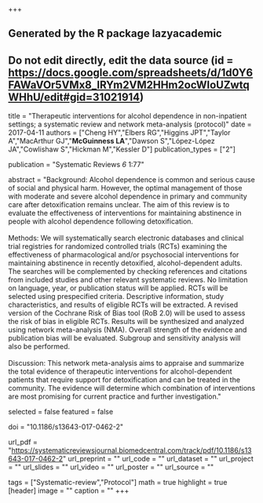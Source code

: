 +++
## Generated by the R package lazyacademic
## Do not edit directly, edit the data source (id = https://docs.google.com/spreadsheets/d/1d0Y6FAWaVOr5VMx8_lRYm2VM2HHm2ocWIoUZwtqWHhU/edit#gid=31021914)

title = "Therapeutic interventions for alcohol dependence in non-inpatient settings; a systematic review and network meta-analysis (protocol)"
date = 2017-04-11
authors = ["Cheng HY","Elbers RG","Higgins JPT","Taylor A","MacArthur GJ","**McGuinness LA**","Dawson S","López-López JA","Cowlishaw S","Hickman M","Kessler D"]
publication_types = ["2"]

publication = "Systematic Reviews *6* 1:77"

abstract = "Background: Alcohol dependence is common and serious cause of social and physical harm. However, the optimal management of those with moderate and severe alcohol dependence in primary and community care after detoxification remains unclear. The aim of this review is to evaluate the effectiveness of interventions for maintaining abstinence in people with alcohol dependence following detoxification. <br><br>Methods: We will systematically search electronic databases and clinical trial registries for randomized controlled trials (RCTs) examining the effectiveness of pharmacological and/or psychosocial interventions for maintaining abstinence in recently detoxified, alcohol-dependent adults. The searches will be complemented by checking references and citations from included studies and other relevant systematic reviews. No limitation on language, year, or publication status will be applied. RCTs will be selected using prespecified criteria. Descriptive information, study characteristics, and results of eligible RCTs will be extracted. A revised version of the Cochrane Risk of Bias tool (RoB 2.0) will be used to assess the risk of bias in eligible RCTs. Results will be synthesized and analyzed using network meta-analysis (NMA). Overall strength of the evidence and publication bias will be evaluated. Subgroup and sensitivity analysis will also be performed. <br><br>Discussion: This network meta-analysis aims to appraise and summarize the total evidence of therapeutic interventions for alcohol-dependent patients that require support for detoxification and can be treated in the community. The evidence will determine which combination of interventions are most promising for current practice and further investigation."

selected = false
featured = false

doi = "10.1186/s13643-017-0462-2"

url_pdf = "https://systematicreviewsjournal.biomedcentral.com/track/pdf/10.1186/s13643-017-0462-2"
url_preprint = ""
url_code = ""
url_dataset = ""
url_project = ""
url_slides = ""
url_video = ""
url_poster = ""
url_source = ""

tags = ["Systematic-review","Protocol"]
math = true
highlight = true
[header]
image = ""
caption = ""
+++
